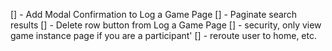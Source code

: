 [] - Add Modal Confirmation to Log a Game Page 
[] - Paginate search results
[] - Delete row button from Log a Game Page
[] - security, only view game instance page if you are a participant'
[] - reroute user to home, etc.
